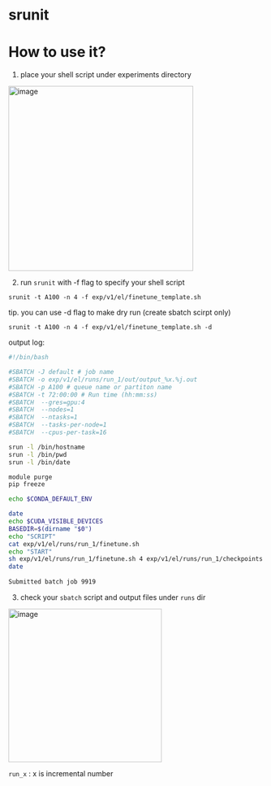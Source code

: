 # srunit

# How to use it?

1. place your shell script under experiments directory
<img width="364" alt="image" src="https://user-images.githubusercontent.com/29483429/219865452-6b25caae-f820-4838-9cd3-12f4a42918ef.png">

2. run `srunit` with -f flag to specify your shell script

`srunit -t A100 -n 4 -f exp/v1/el/finetune_template.sh`

tip. you can use -d flag to make dry run (create sbatch scirpt only)

`srunit -t A100 -n 4 -f exp/v1/el/finetune_template.sh -d`

output log:
```sh
#!/bin/bash

#SBATCH -J default # job name
#SBATCH -o exp/v1/el/runs/run_1/out/output_%x.%j.out 
#SBATCH -p A100 # queue name or partiton name
#SBATCH -t 72:00:00 # Run time (hh:mm:ss)
#SBATCH  --gres=gpu:4
#SBATCH  --nodes=1
#SBATCH  --ntasks=1
#SBATCH  --tasks-per-node=1
#SBATCH  --cpus-per-task=16

srun -l /bin/hostname
srun -l /bin/pwd
srun -l /bin/date

module purge
pip freeze

echo $CONDA_DEFAULT_ENV

date
echo $CUDA_VISIBLE_DEVICES
BASEDIR=$(dirname "$0")
echo "SCRIPT"
cat exp/v1/el/runs/run_1/finetune.sh
echo "START"
sh exp/v1/el/runs/run_1/finetune.sh 4 exp/v1/el/runs/run_1/checkpoints
date
    
Submitted batch job 9919
```

3. check your `sbatch` script and output files under `runs` dir

<img width="302" alt="image" src="https://user-images.githubusercontent.com/29483429/219865617-e6a337e6-e6d6-42da-ad94-5876cc20f049.png">

`run_x` : x is incremental number


